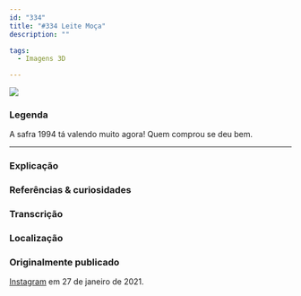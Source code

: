 ```yaml
---
id: "334"
title: "#334 Leite Moça"
description: ""

tags:
  - Imagens 3D

---
```


![](https://bebiodicionario-com.s3.amazonaws.com/media/posts/202101/142769892_705431900171149_165365905369724165_n_17876332322146971.jpg)


### Legenda

A safra 1994 tá valendo muito agora! Quem comprou se deu bem.


---

### Explicação



### Referências & curiosidades


### Transcrição

### Localização


### Originalmente publicado

[Instagram](https://www.instagram.com/bebiodicionario/) em 27 de janeiro de 2021.
